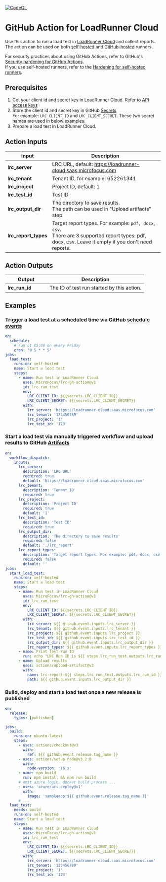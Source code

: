 [![CodeQL](https://github.com/MicroFocus/lrc-gh-action/actions/workflows/codeql-analysis.yml/badge.svg)](https://github.com/MicroFocus/lrc-gh-action/actions/workflows/codeql-analysis.yml)

# GitHub Action for LoadRunner Cloud

Use this action to run a load test in [LoadRunner Cloud](https://admhelp.microfocus.com/lrc/en/Latest/Content/Storm/c_Getting_started.htm) and collect reports.  
The action can be used on both [self-hosted](https://docs.github.com/en/actions/hosting-your-own-runners) and [GitHub-hosted](https://docs.github.com/en/actions/using-github-hosted-runners) runners.

For security practices about using GitHub Actions, refer to GitHub's [Security hardening for GitHub Actions](https://docs.github.com/en/actions/security-guides/security-hardening-for-github-actions).  
If you use self-hosted runners, refer to the [Hardening for self-hosted runners](https://docs.github.com/en/actions/security-guides/security-hardening-for-github-actions#hardening-for-self-hosted-runners).

## Prerequisites

1. Get your client id and secret key in LoadRunner Cloud. Refer to [API access keys](https://admhelp.microfocus.com/lrc/en/Latest/Content/Storm/Admin-APIAccess.htm)
2. Store the client id and secret key in GitHub [Secrets](https://docs.github.com/en/actions/security-guides/encrypted-secrets#creating-encrypted-secrets-for-a-repository).   
   For example: `LRC_CLIENT_ID` and `LRC_CLIENT_SECRET`. These two secret names are used in below examples.
3. Prepare a load test in LoadRunner Cloud.

## Action Inputs

| Input                | Description                                                                                                                                             |
|----------------------|---------------------------------------------------------------------------------------------------------------------------------------------------------|
| **lrc_server**       | LRC URL, default: https://loadrunner-cloud.saas.microfocus.com                                                                                          |
| **lrc_tenant**       | Tenant ID, for example: 652261341                                                                                                                       |
| **lrc_project**      | Project ID, default: 1                                                                                                                                  |
| **lrc_test_id**      | Test ID                                                                                                                                                 |
| **lrc_output_dir**   | The directory to save results. <br/>The path can be used in "Upload artifacts" step.                                                                    |
| **lrc_report_types** | Target report types. For example: `pdf, docx, csv`.  <br/>There are 3 supported report types: pdf, docx, csv. Leave it empty if you don't need reports. |

## Action Outputs

| Output                                                                | Description                                |
|-----------------------------------------------------------------------|--------------------------------------------|
| **lrc_run_id** &nbsp;&nbsp;&nbsp;&nbsp;&nbsp;&nbsp;&nbsp;&nbsp;&nbsp; | The ID of test run started by this action. |

## Examples

### Trigger a load test at a scheduled time via GitHub [schedule events](https://docs.github.com/en/actions/using-workflows/events-that-trigger-workflows#schedule)

```yml
on:
  schedule:
    # run at 05:00 on every Friday
    cron: '0 5 * * 5'
jobs:
  load_test:
    runs-on: self-hosted
    name: Start a load test
    steps:
      - name: Run test in LoadRunner Cloud
        uses: MicroFocus/lrc-gh-action@v1
        id: lrc_run_test
        env:
          LRC_CLIENT_ID: ${{secrets.LRC_CLIENT_ID}}
          LRC_CLIENT_SECRET: ${{secrets.LRC_CLIENT_SECRET}}
        with:
          lrc_server: 'https://loadrunner-cloud.saas.microfocus.com'
          lrc_tenant: '123456789'
          lrc_project: '1'
          lrc_test_id: '123'
```

### Start a load test via manually triggered workflow and upload results to GitHub [Artifacts](https://docs.github.com/en/actions/using-workflows/storing-workflow-data-as-artifacts)

```yml
on: 
  workflow_dispatch:
    inputs:
      lrc_server:
        description: 'LRC URL'
        required: true
        default: 'https://loadrunner-cloud.saas.microfocus.com'
      lrc_tenant:
        description: 'Tenant ID'
        required: true
      lrc_project:
        description: 'Project ID'
        required: true
        default: '1'
      lrc_test_id:
        description: 'Test ID'
        required: true
      lrc_output_dir:
        description: 'The directory to save results'
        required: false
        default: './lrc_report'
      lrc_report_types:
        description: 'Target report types. For example: pdf, docx, csv'
        required: false
        default: ''
jobs:
  start_load_test:
    runs-on: self-hosted
    name: Start a load test
    steps:
      - name: Run test in LoadRunner Cloud
        uses: MicroFocus/lrc-gh-action@v1
        id: lrc_run_test
        env:
          LRC_CLIENT_ID: ${{secrets.LRC_CLIENT_ID}}
          LRC_CLIENT_SECRET: ${{secrets.LRC_CLIENT_SECRET}}
        with:
          lrc_server: ${{ github.event.inputs.lrc_server }}
          lrc_tenant: ${{ github.event.inputs.lrc_tenant }}
          lrc_project: ${{ github.event.inputs.lrc_project }}
          lrc_test_id: ${{ github.event.inputs.lrc_test_id }}
          lrc_output_dir: ${{ github.event.inputs.lrc_output_dir }}
          lrc_report_types: ${{ github.event.inputs.lrc_report_types }}
      - name: Print test run ID
        run: echo "LRC Run ID is ${{ steps.lrc_run_test.outputs.lrc_run_id }}"
      - name: Upload results
        uses: actions/upload-artifact@v3
        with:
          name: lrc-report-${{ steps.lrc_run_test.outputs.lrc_run_id }}
          path: ${{ github.event.inputs.lrc_output_dir }}
```

### Build, deploy and start a load test once a new release is published

```yml
on:
  release:
    types: [published]

jobs:
  build:
    runs-on: ubuntu-latest
    steps:
      - uses: actions/checkout@v3
        with:
          ref: ${{ github.event.release.tag_name }}
      - uses: actions/setup-node@v3.2.0
        with:
          node-version: '16.x'
      - name: npm build
        run: npm install && npm run build
      # omit azure login, docker build process ...
      - uses: 'azure/aci-deploy@v1'
        with:
          image: 'sampleapp:${{ github.event.release.tag_name }}'
      # ...
  load_test:
    needs: build
    runs-on: self-hosted
    name: Start a load test
    steps:
      - name: Run test in LoadRunner Cloud
        uses: MicroFocus/lrc-gh-action@v1
        id: lrc_run_test
        env:
          LRC_CLIENT_ID: ${{secrets.LRC_CLIENT_ID}}
          LRC_CLIENT_SECRET: ${{secrets.LRC_CLIENT_SECRET}}
        with:
          lrc_server: 'https://loadrunner-cloud.saas.microfocus.com'
          lrc_tenant: '123456789'
          lrc_project: '1'
          lrc_test_id: '123'
```


